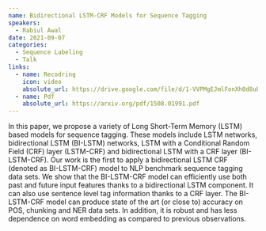 ```yaml
---
name: Bidirectional LSTM-CRF Models for Sequence Tagging
speakers:
  - Rabiul Awal
date: 2021-09-07
categories:
  - Sequence Labeling
  - Talk
links:
  - name: Recodring
    icon: video
    absolute_url: https://drive.google.com/file/d/1-VVPMgEJmlFonXh0d8uPHwxRkmzry4Wb/view?usp=sharing
  - name: Pdf
    absolute_url: https://arxiv.org/pdf/1508.01991.pdf
---
```


In this paper, we propose a variety of Long Short-Term Memory (LSTM) based models for sequence tagging. These models include LSTM networks, bidirectional LSTM (BI-LSTM) networks, LSTM with a Conditional Random Field (CRF) layer (LSTM-CRF) and bidirectional LSTM with a CRF layer (BI-LSTM-CRF). Our work is the first to apply a bidirectional LSTM CRF (denoted as BI-LSTM-CRF) model to NLP benchmark sequence tagging data sets. We show that the BI-LSTM-CRF model can efficiently use both past and future input features thanks to a bidirectional LSTM component. It can also use sentence level tag information thanks to a CRF layer. The BI-LSTM-CRF model can produce state of the art (or close to) accuracy on POS, chunking and NER data sets. In addition, it is robust and has less dependence on word embedding as compared to previous observations.
